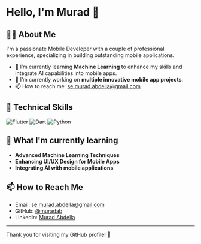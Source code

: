# Hello, I'm Murad 👋

## 👨‍💻 About Me
I'm a passionate Mobile Developer with a couple of professional experience, specializing in building outstanding mobile applications. 

- 🌱 I’m currently learning **Machine Learning** to enhance my skills and integrate AI capabilities into mobile apps.
- 🔭 I’m currently working on **multiple innovative mobile app projects**.
- 📫 How to reach me: [se.murad.abdella@gmail.com](mailto:se.murad.abdella@gmail.com)

## 💼 Technical Skills
![Flutter](https://img.shields.io/badge/Flutter-02569B?style=for-the-badge&logo=flutter&logoColor=white)
![Dart](https://img.shields.io/badge/Dart-0175C2?style=for-the-badge&logo=dart&logoColor=white)
![Python](https://img.shields.io/badge/Python-3776AB?style=for-the-badge&logo=python&logoColor=white)


## 📖 What I'm currently learning
- **Advanced Machine Learning Techniques**
- **Enhancing UI/UX Design for Mobile Apps**
- **Integrating AI with mobile applications**

## 📫 How to Reach Me
- Email: [se.murad.abdella@gmail.com](mailto:se.murad.abdella@gmail.com)
- GitHub: [@muradab](https://github.com/muradab)
- LinkedIn: [Murad Abdella](https://www.linkedin.com/in/murad-abdella-remedan/)

---

Thank you for visiting my GitHub profile! 🙏
